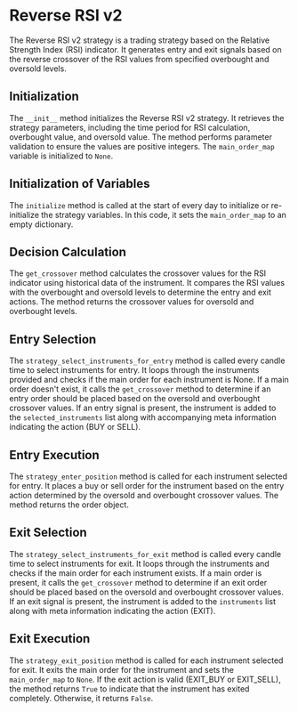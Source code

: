 # Reverse RSI v2

The Reverse RSI v2 strategy is a trading strategy based on the Relative Strength Index (RSI) indicator. It generates entry and exit signals based on the reverse crossover of the RSI values from specified overbought and oversold levels.

## Initialization

The `__init__` method initializes the Reverse RSI v2 strategy. It retrieves the strategy parameters, including the time period for RSI calculation, overbought value, and oversold value. The method performs parameter validation to ensure the values are positive integers. The `main_order_map` variable is initialized to `None`.

## Initialization of Variables

The `initialize` method is called at the start of every day to initialize or re-initialize the strategy variables. In this code, it sets the `main_order_map` to an empty dictionary.

## Decision Calculation

The `get_crossover` method calculates the crossover values for the RSI indicator using historical data of the instrument. It compares the RSI values with the overbought and oversold levels to determine the entry and exit actions. The method returns the crossover values for oversold and overbought levels.

## Entry Selection

The `strategy_select_instruments_for_entry` method is called every candle time to select instruments for entry. It loops through the instruments provided and checks if the main order for each instrument is None. If a main order doesn't exist, it calls the `get_crossover` method to determine if an entry order should be placed based on the oversold and overbought crossover values. If an entry signal is present, the instrument is added to the `selected_instruments` list along with accompanying meta information indicating the action (BUY or SELL).

## Entry Execution

The `strategy_enter_position` method is called for each instrument selected for entry. It places a buy or sell order for the instrument based on the entry action determined by the oversold and overbought crossover values. The method returns the order object.

## Exit Selection

The `strategy_select_instruments_for_exit` method is called every candle time to select instruments for exit. It loops through the instruments and checks if the main order for each instrument exists. If a main order is present, it calls the `get_crossover` method to determine if an exit order should be placed based on the oversold and overbought crossover values. If an exit signal is present, the instrument is added to the `instruments` list along with meta information indicating the action (EXIT).

## Exit Execution

The `strategy_exit_position` method is called for each instrument selected for exit. It exits the main order for the instrument and sets the `main_order_map` to `None`. If the exit action is valid (EXIT_BUY or EXIT_SELL), the method returns `True` to indicate that the instrument has exited completely. Otherwise, it returns `False`.

